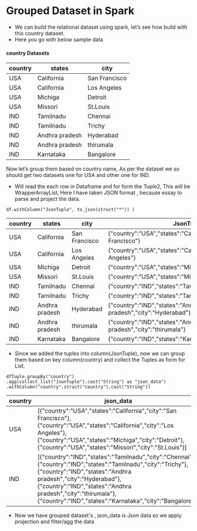 # Grouped Dataset in Spark


-	We can build the relational dataset using spark, let’s see how build with this country dataset.
-	Here you go with below sample data

#### country Datasets

country | states | city
--- | --- | ---
|    USA|    California|San Francisco|
|    USA|    California|  Los Angeles|
|    USA|       Michiga|      Detroit|
|    USA|       Missori|     St.Louis|
|    IND|     Tamilnadu|      Chennai|
|    IND|     Tamilnadu|       Trichy|
|    IND|Andhra pradesh|    Hyderabad|
|    IND|Andhra pradesh|    thirumala|
|    IND|     Karnataka|    Bangalore|

Now let’s group them based on country name, As per  the dataset we so should get two datasets one for USA and other one for IND.

-	Will read the each row in Dataframe and for form the Tuple2,  This will be WrapperArrayList, Here I have taken JSON format , because essay to parse and project the data.

`df.withColumn("JsonTuple", to_json(struct("*")) )`

country | states | city | JsonTuple
--- | --- | --- | ---
|USA    |California    |San Francisco|{"country":"USA","states":"California","city":"San Francisco"}|
|USA    |California    |Los Angeles  |{"country":"USA","states":"California","city":"Los Angeles"}  |
|USA    |Michiga       |Detroit      |{"country":"USA","states":"Michiga","city":"Detroit"}         |
|USA    |Missori       |St.Louis     |{"country":"USA","states":"Missori","city":"St.Louis"}        |
|IND    |Tamilnadu     |Chennai      |{"country":"IND","states":"Tamilnadu","city":"Chennai"}       |
|IND    |Tamilnadu     |Trichy       |{"country":"IND","states":"Tamilnadu","city":"Trichy"}        |
|IND    |Andhra pradesh|Hyderabad    |{"country":"IND","states":"Andhra pradesh","city":"Hyderabad"}|
|IND    |Andhra pradesh|thirumala    |{"country":"IND","states":"Andhra pradesh","city":"thirumala"}|
|IND    |Karnataka     |Bangalore    |{"country":"IND","states":"Karnataka","city":"Bangalore"}     |


- Since we added the tuples into column(JsonTuple), now we can group them based on key column(country) and collect the Tuples as form for List.

`dfTuple.groupBy("country")
       .agg(collect_list("JsonTuple").cast("String") as "json_data")
       .withColumn("country",struct("country").cast("String"))`
       
       
country | json_data 
--- | --- 
|USA  |[{"country":"USA","states":"California","city":"San Francisco"},{"country":"USA","states":"California","city":"Los Angeles"},{"country":"USA","states":"Michiga","city":"Detroit"},{"country":"USA","states":"Missori","city":"St.Louis"}] |
|IND  |[{"country":"IND","states":"Tamilnadu","city":"Chennai"},{"country":"IND","states":"Tamilnadu","city":"Trichy"},{"country":"IND","states":"Andhra pradesh","city":"Hyderabad"},{"country":"IND","states":"Andhra pradesh","city":"thirumala"},{"country":"IND","states":"Karnataka","city":"Bangalore"}]|

- Now we have grouped dataset's , json_data is Json data so we apply projection and filter/agg the data